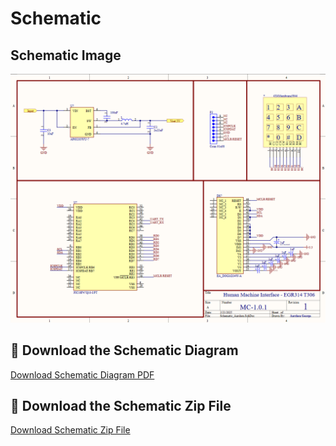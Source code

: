 # Schematic

## Schematic Image
 ![Image:Schematic](./assets/images/schematicpic.png)

## 📁 Download the Schematic Diagram  
[Download Schematic Diagram PDF](./assets/documents/Schematicpdf.pdf)

## 📁 Download the Schematic Zip File  
[Download Schematic Zip File](./assets/zip-files/EGR314_Aarshon_IndividualSub.zip)
